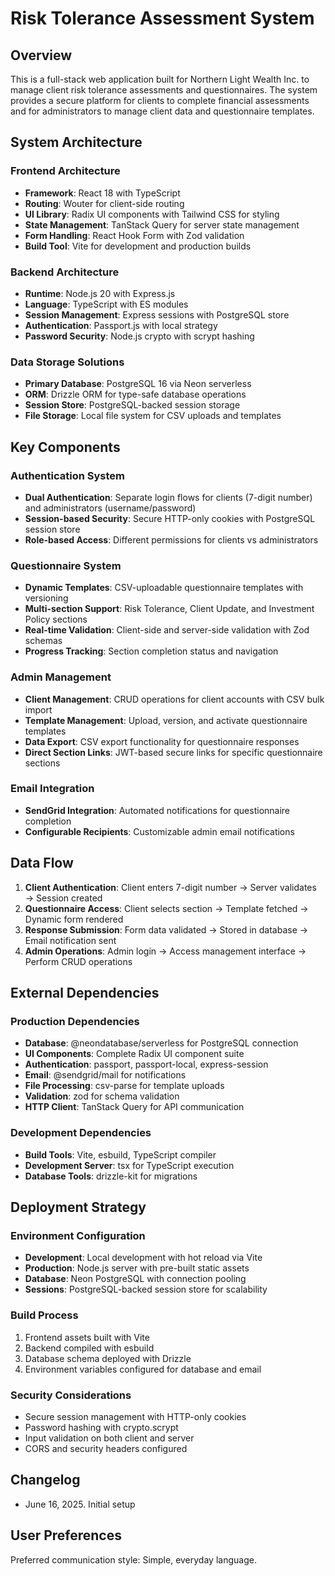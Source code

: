 # Risk Tolerance Assessment System

## Overview

This is a full-stack web application built for Northern Light Wealth Inc. to manage client risk tolerance assessments and questionnaires. The system provides a secure platform for clients to complete financial assessments and for administrators to manage client data and questionnaire templates.

## System Architecture

### Frontend Architecture
- **Framework**: React 18 with TypeScript
- **Routing**: Wouter for client-side routing
- **UI Library**: Radix UI components with Tailwind CSS for styling
- **State Management**: TanStack Query for server state management
- **Form Handling**: React Hook Form with Zod validation
- **Build Tool**: Vite for development and production builds

### Backend Architecture
- **Runtime**: Node.js 20 with Express.js
- **Language**: TypeScript with ES modules
- **Session Management**: Express sessions with PostgreSQL store
- **Authentication**: Passport.js with local strategy
- **Password Security**: Node.js crypto with scrypt hashing

### Data Storage Solutions
- **Primary Database**: PostgreSQL 16 via Neon serverless
- **ORM**: Drizzle ORM for type-safe database operations
- **Session Store**: PostgreSQL-backed session storage
- **File Storage**: Local file system for CSV uploads and templates

## Key Components

### Authentication System
- **Dual Authentication**: Separate login flows for clients (7-digit number) and administrators (username/password)
- **Session-based Security**: Secure HTTP-only cookies with PostgreSQL session store
- **Role-based Access**: Different permissions for clients vs administrators

### Questionnaire System
- **Dynamic Templates**: CSV-uploadable questionnaire templates with versioning
- **Multi-section Support**: Risk Tolerance, Client Update, and Investment Policy sections
- **Real-time Validation**: Client-side and server-side validation with Zod schemas
- **Progress Tracking**: Section completion status and navigation

### Admin Management
- **Client Management**: CRUD operations for client accounts with CSV bulk import
- **Template Management**: Upload, version, and activate questionnaire templates
- **Data Export**: CSV export functionality for questionnaire responses
- **Direct Section Links**: JWT-based secure links for specific questionnaire sections

### Email Integration
- **SendGrid Integration**: Automated notifications for questionnaire completion
- **Configurable Recipients**: Customizable admin email notifications

## Data Flow

1. **Client Authentication**: Client enters 7-digit number → Server validates → Session created
2. **Questionnaire Access**: Client selects section → Template fetched → Dynamic form rendered
3. **Response Submission**: Form data validated → Stored in database → Email notification sent
4. **Admin Operations**: Admin login → Access management interface → Perform CRUD operations

## External Dependencies

### Production Dependencies
- **Database**: @neondatabase/serverless for PostgreSQL connection
- **UI Components**: Complete Radix UI component suite
- **Authentication**: passport, passport-local, express-session
- **Email**: @sendgrid/mail for notifications
- **File Processing**: csv-parse for template uploads
- **Validation**: zod for schema validation
- **HTTP Client**: TanStack Query for API communication

### Development Dependencies
- **Build Tools**: Vite, esbuild, TypeScript compiler
- **Development Server**: tsx for TypeScript execution
- **Database Tools**: drizzle-kit for migrations

## Deployment Strategy

### Environment Configuration
- **Development**: Local development with hot reload via Vite
- **Production**: Node.js server with pre-built static assets
- **Database**: Neon PostgreSQL with connection pooling
- **Sessions**: PostgreSQL-backed session store for scalability

### Build Process
1. Frontend assets built with Vite
2. Backend compiled with esbuild
3. Database schema deployed with Drizzle
4. Environment variables configured for database and email

### Security Considerations
- Secure session management with HTTP-only cookies
- Password hashing with crypto.scrypt
- Input validation on both client and server
- CORS and security headers configured

## Changelog

- June 16, 2025. Initial setup

## User Preferences

Preferred communication style: Simple, everyday language.